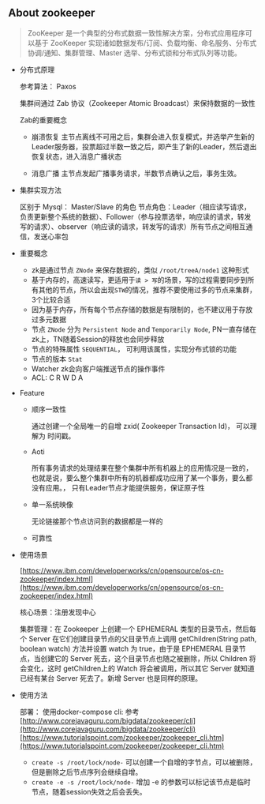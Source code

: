 ## About zookeeper

> ZooKeeper 是一个典型的分布式数据一致性解决方案，分布式应用程序可以基于 ZooKeeper 实现诸如数据发布/订阅、负载均衡、命名服务、分布式协调/通知、集群管理、Master 选举、分布式锁和分布式队列等功能。

- 分布式原理

  参考算法： Paxos
  
  集群间通过 Zab 协议（Zookeeper Atomic Broadcast）来保持数据的一致性
  
  Zab的重要概念
  - 崩溃恢复
    主节点离线不可用之后，集群会进入恢复模式，并选举产生新的Leader服务器，投票超过半数一致之后，即产生了新的Leader，然后退出恢复状态，进入消息广播状态

  - 消息广播
    主节点发起广播事务请求，半数节点确认之后，事务生效。

- 集群实现方法

  区别于 Mysql： Master/Slave 的角色
  节点角色：Leader（相应读写请求，负责更新整个系统的数据）、Follower（参与投票选举，响应读的请求，转发写的请求）、observer（响应读的请求，转发写的请求）所有节点之间相互通信，发送心率包



- 重要概念

  - zk是通过节点 `ZNode` 来保存数据的，类似 `/root/treeA/node1` 这种形式
  - 基于内存的，高速读写，更适用于`读 > 写`的场景，写的过程需要同步到所有其他的节点，所以会出现`STW`的情况，推荐不要使用过多的节点来集群，3个比较合适
  - 因为基于内存，所有每个节点存储的数据是有限制的，也不建议用于存放过多元数据
  - 节点 `ZNode` 分为 `Persistent Node` and `Temporarily Node`, PN一直存储在zk上，TN随着Session的释放也会同步释放
  - 节点的特殊属性 `SEQUENTIAL`， 可利用该属性，实现分布式锁的功能
  - 节点的版本 `Stat`
  - Watcher zk会向客户端推送节点的操作事件
  - ACL: C R W D A

- Feature

  - 顺序一致性
    
    通过创建一个全局唯一的自增 zxid( Zookeeper Transaction Id)， 可以理解为 时间戳。
  - Aoti

    所有事务请求的处理结果在整个集群中所有机器上的应用情况是一致的，也就是说，要么整个集群中所有的机器都成功应用了某一个事务，要么都没有应用。，
    只有Leader节点才能提供服务，保证原子性
  - 单一系统映像

    无论链接那个节点访问到的数据都是一样的
  - 可靠性

- 使用场景

  [https://www.ibm.com/developerworks/cn/opensource/os-cn-zookeeper/index.html](https://www.ibm.com/developerworks/cn/opensource/os-cn-zookeeper/index.html)
  
  核心场景：注册发现中心

  集群管理：在 Zookeeper 上创建一个 EPHEMERAL 类型的目录节点，然后每个 Server 在它们创建目录节点的父目录节点上调用 getChildren(String path, boolean watch) 方法并设置 watch 为 true，由于是 EPHEMERAL 目录节点，当创建它的 Server 死去，这个目录节点也随之被删除，所以 Children 将会变化，这时 getChildren上的 Watch 将会被调用，所以其它 Server 就知道已经有某台 Server 死去了。新增 Server 也是同样的原理。

- 使用方法

  部署： 使用docker-compose
  cli: 参考[http://www.corejavaguru.com/bigdata/zookeeper/cli](http://www.corejavaguru.com/bigdata/zookeeper/cli)
   [https://www.tutorialspoint.com/zookeeper/zookeeper_cli.htm](https://www.tutorialspoint.com/zookeeper/zookeeper_cli.htm)

  - `create -s /root/lock/node-` 可以创建一个自增的字节点，可以被删除，但是删除之后节点序列会继续自增。
  - `create -e -s /root/lock/node-` 增加 -e 的参数可以标记该节点是临时节点，随着session失效之后会丢失。